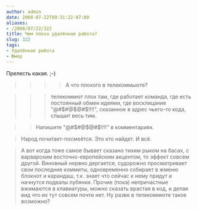 ```yaml
---
author: admin
date: 2008-07-22T09:31:22-07:00
aliases:
- /2008/07/22/322
title: Чем плоха удалённая работа?
slug: 322
tags:
- Удалённая работа
- Юмор
---
```


Прелесть какая. ;-)

>>>> А что плохого в телекоммьюте?

>>> телекоммют плох там, где работает команда, где есть постоянный обмен идеями, где восклицание "@#$#@$@#$!!!!", сказанное в адрес чьего-то кода, слышит весь тим.

>> Напишите "@#$#@$@#$!!!!" в комментариях.

> Народ почитает-посмеётся. Это кто найдет. И всё.

> А вот когда тоже самое бывает сказано тихим рыком на басах, с варварским восточно-европейским акцентом, то эффект совсем другой. Виновный нервно дергается, судорожно просматривает свои последние коммиты, одновременно собирает в жменю блокнот и карандаш, т.к. знает что сейчас к нему придут и начнутся подвалы лубянки. Прочие (пока) непричастные вжимаются в клавиатуры, можно сказать врастая в код, и делая вид что их тут совсем почти нет. Ну разве в телекоммюте такое возможно?

